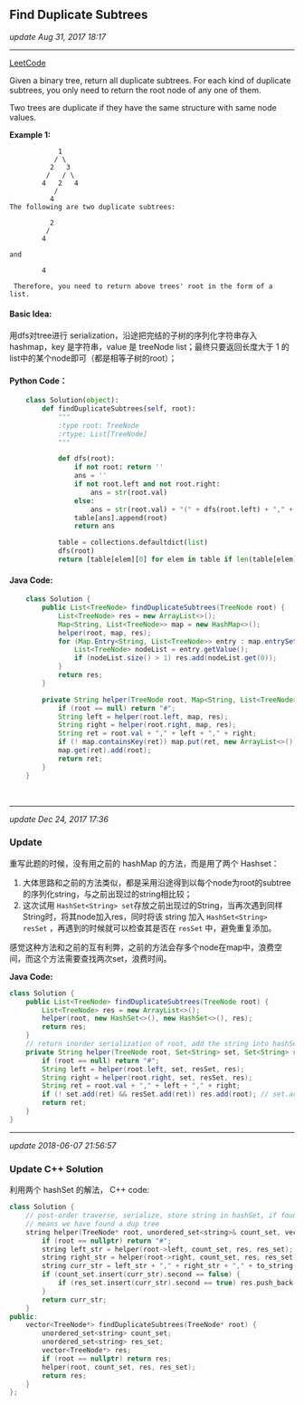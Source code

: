 ## Find Duplicate Subtrees
_update Aug 31, 2017  18:17_

---
[LeetCode](https://leetcode.com/problems/find-duplicate-subtrees/description/)

Given a binary tree, return all duplicate subtrees. For each kind of duplicate subtrees, you only need to return the root node of any one of them.

Two trees are duplicate if they have the same structure with same node values.

**Example 1:**

                1
               / \
              2   3
             /   / \
            4   2   4
               /
              4
    The following are two duplicate subtrees:

              2
             /
            4

    and

            4

     Therefore, you need to return above trees' root in the form of a list.

#### Basic Idea:
用dfs对tree进行 serialization，沿途把完结的子树的序列化字符串存入hashmap，key 是字符串，value 是 treeNode list；最终只要返回长度大于 1 的list中的某个node即可（都是相等子树的root）；

#### Python Code：
```python
    class Solution(object):
        def findDuplicateSubtrees(self, root):
            """
            :type root: TreeNode
            :rtype: List[TreeNode]
            """

            def dfs(root):
                if not root: return ''
                ans = ''
                if not root.left and not root.right:
                    ans = str(root.val)
                else:
                    ans = str(root.val) + "(" + dfs(root.left) + "," + dfs(root.right) + ")"
                table[ans].append(root)
                return ans

            table = collections.defaultdict(list)
            dfs(root)
            return [table[elem][0] for elem in table if len(table[elem]) > 1]
```

#### Java Code:
```java
    class Solution {
        public List<TreeNode> findDuplicateSubtrees(TreeNode root) {
            List<TreeNode> res = new ArrayList<>();
            Map<String, List<TreeNode>> map = new HashMap<>();
            helper(root, map, res);
            for (Map.Entry<String, List<TreeNode>> entry : map.entrySet()) {
                List<TreeNode> nodeList = entry.getValue();
                if (nodeList.size() > 1) res.add(nodeList.get(0));
            }
            return res;
        }

        private String helper(TreeNode root, Map<String, List<TreeNode>> map, List<TreeNode> res) {
            if (root == null) return "#";
            String left = helper(root.left, map, res);
            String right = helper(root.right, map, res);
            String ret = root.val + "," + left + "," + right;
            if (! map.containsKey(ret)) map.put(ret, new ArrayList<>());
            map.get(ret).add(root);
            return ret;
        }
    }
```
<br>

---
_update Dec 24, 2017  17:36_

### Update
重写此题的时候，没有用之前的 hashMap 的方法，而是用了两个 Hashset：

1. 大体思路和之前的方法类似，都是采用沿途得到以每个node为root的subtree的序列化string，与之前出现过的string相比较；
2. 这次试用 `HashSet<String> set`存放之前出现过的String，当再次遇到同样String时，将其node加入res，同时将该 string 加入 `HashSet<String> resSet` ，再遇到的时候就可以检查其是否在 `resSet` 中，避免重复添加。

感觉这种方法和之前的互有利弊，之前的方法会存多个node在map中，浪费空间，而这个方法需要查找两次set，浪费时间。

**Java Code:**
```java
class Solution {
    public List<TreeNode> findDuplicateSubtrees(TreeNode root) {
        List<TreeNode> res = new ArrayList<>();
        helper(root, new HashSet<>(), new HashSet<>(), res);
        return res;
    }
    // return inorder serialization of root, add the string into hashSet
    private String helper(TreeNode root, Set<String> set, Set<String> resSet, List<TreeNode> res) {
        if (root == null) return "#";
        String left = helper(root.left, set, resSet, res);
        String right = helper(root.right, set, resSet, res);
        String ret = root.val + "," + left + "," + right;
        if (! set.add(ret) && resSet.add(ret)) res.add(root); // set.add() 返回 false 说明set中已经存在
        return ret;
    }
}
```

---

_update 2018-06-07 21:56:57_

### Update C++ Solution

利用两个 hashSet 的解法， C++ code:
```cpp
class Solution {
    // post-order traverse, serialize, store string in hashSet, if found a string already in set,
    // means we have found a dup tree
    string helper(TreeNode* root, unordered_set<string>& count_set, vector<TreeNode*>& res, unordered_set<string>& res_set) {
        if (root == nullptr) return "#";
        string left_str = helper(root->left, count_set, res, res_set);
        string right_str = helper(root->right, count_set, res, res_set);
        string curr_str = left_str + "," + right_str + "," + to_string(root->val);
        if (count_set.insert(curr_str).second == false) {
            if (res_set.insert(curr_str).second == true) res.push_back(root);
        }
        return curr_str;
    }
public:
    vector<TreeNode*> findDuplicateSubtrees(TreeNode* root) {
        unordered_set<string> count_set;
        unordered_set<string> res_set;
        vector<TreeNode*> res;
        if (root == nullptr) return res;
        helper(root, count_set, res, res_set);
        return res;
    }
};
```
